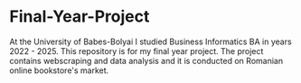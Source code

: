 # Final-Year-Project
At the University of Babes-Bolyai I studied Business Informatics BA in years 2022 - 2025. This repository is for my final year project. The project contains webscraping and data analysis and it is conducted on Romanian online bookstore's market.
